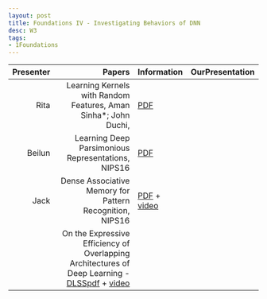 ```yaml
---
layout: post
title: Foundations IV - Investigating Behaviors of DNN
desc: W3
tags:
- 1Foundations
---
```


| Presenter | Papers | Information| OurPresentation |
| -----: | ----------: | :----- | :----- |
| Rita | Learning Kernels with Random Features, Aman Sinha*; John Duchi, | [PDF](https://stanford.edu/~jduchi/projects/SinhaDu16.pdf) |
| Beilun | Learning Deep Parsimonious Representations, NIPS16 | [PDF](https://papers.nips.cc/paper/6263-learning-deep-parsimonious-representations) |
| Jack | Dense Associative Memory for Pattern Recognition, NIPS16 | [PDF](https://arxiv.org/abs/1606.01164) + [video](hhttps://www.youtube.com/watch?v=30lMjQk_Lb0) |
|  | On the Expressive Efficiency of Overlapping Architectures of Deep Learning - [DLSSpdf](https://drive.google.com/file/d/0B6NHiPcsmak1ZzVkci1EdVN2YkU/view?usp=drive_web) + [video](http://videolectures.net/deeplearning2017_sharir_deep_learning/) |
